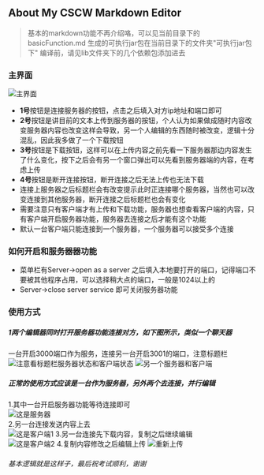 ## About My CSCW Markdown Editor
> 基本的markdown功能不再介绍咯，可以见当前目录下的basicFunction.md
> 生成的可执行jar包在当前目录下的文件夹"可执行jar包下"
> 编译前，请见lib文件夹下的几个依赖包添加进去
### 主界面 
![主界面]("./Mainwindow1.jpg" "这是主界面")
*	**1号**按钮是连接服务器的按钮，点击之后填入对方ip地址和端口即可  
*	**2号**按钮是讲目前的文本上传到服务器的按钮，个人认为如果做成随时内容改变服务器内容也改变这样会导致，另一个人编辑的东西随时被改变，逻辑十分混乱，因此我多做了一个下载按钮  
*	**3号**按钮是下载按钮，这样可以在上传内容之前先看一下服务器那边内容发生了什么变化，按下之后会有另一个窗口弹出可以先看到服务器端的内容，在考虑上传  
*	**4号**按钮是断开连接按钮，断开连接之后无法上传也无法下载  
*	连接上服务器之后标题栏会有改变提示此时正连接哪个服务器，当然也可以改变连接到其他服务器，断开连接之后标题栏也会有变化  
*	需要注意只有客户端才有上传和下载功能，服务器也想查看客户端的内容，只有客户端开启服务器功能，服务器去连接之后才能有这个功能  
*	默认一台客户端只能连接到一个服务器，一个服务器可以接受多个连接  
### 如何开启和服务器器功能
* 菜单栏有Server->open as a server 之后填入本地要打开的端口，记得端口不要被其他程序占用，可以选择稍大点的端口，一般是1024以上的  
* Server->close server service 即可关闭服务器功能
### 使用方式
##### 1两个编辑器同时打开服务器功能连接对方，如下图所示，类似一个聊天器 
一台开启3000端口作为服务，连接另一台开启3001的端口，注意标题栏
![]("./run1.jpg" "注意看标题栏服务器状态和客户端状态") 
![]("./run2.jpg" "另一个服务器和客户端") 

##### 正常的使用方式应该是一台作为服务器，另外两个去连接，并行编辑  
1.其中一台开启服务器功能等待连接即可  
![]("./run3.jpg" "这是服务器")  
2.另一台连接发送内容上去  
![]("./run4.jpg" "这是客户端1")
3.另一台连接先下载内容，复制之后继续编辑  
![]("./run5.jpg" "这是客户端2")
4.复制内容修改之后编辑上传
![]("./run6.jpg" "重新上传") 
 
  
###### 基本逻辑就是这样子，最后祝考试顺利，谢谢
